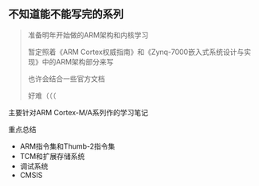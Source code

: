 ## 不知道能不能写完的系列

> 准备明年开始做的ARM架构和内核学习
>
> 暂定照着《ARM Cortex权威指南》和《Zynq-7000嵌入式系统设计与实现》中的ARM架构部分来写
>
> 也许会结合一些官方文档
>
> 好难（（（

主要针对ARM Cortex-M/A系列作的学习笔记

重点总结

* ARM指令集和Thumb-2指令集
* TCM和扩展存储系统
* 调试系统
* CMSIS
